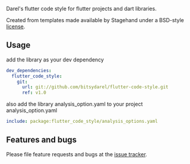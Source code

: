 Darel's flutter code style for flutter projects and dart libraries.

Created from templates made available by Stagehand under a BSD-style
[license](https://github.com/dart-lang/stagehand/blob/master/LICENSE).

## Usage

add the library as your dev dependency

```yaml
dev_dependencies:
  flutter_code_style:
    git:
      url: git://github.com/bitsydarel/flutter-code-style.git
      ref: v1.0
```

also add the library analysis_option.yaml to your project analysis_option.yaml
```yaml
include: package:flutter_code_style/analysis_options.yaml
```

## Features and bugs

Please file feature requests and bugs at the [issue tracker][tracker].

[tracker]: https://github.com/bitsydarel/flutter-code-style/issues
